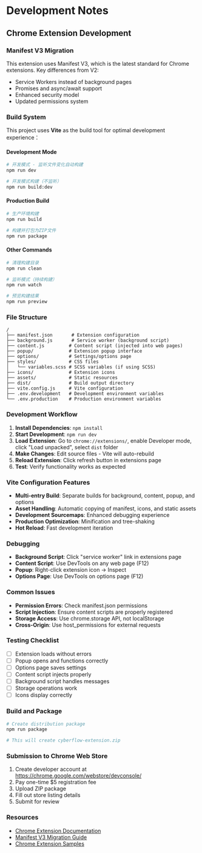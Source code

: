 # Development Notes

## Chrome Extension Development

### Manifest V3 Migration

This extension uses Manifest V3, which is the latest standard for Chrome extensions. Key differences from V2:

-   Service Workers instead of background pages
-   Promises and async/await support
-   Enhanced security model
-   Updated permissions system

### Build System

This project uses **Vite** as the build tool for optimal development experience：

#### Development Mode

```bash
# 开发模式 - 监听文件变化自动构建
npm run dev

# 开发模式构建（不监听）
npm run build:dev
```

#### Production Build

```bash
# 生产环境构建
npm run build

# 构建并打包为ZIP文件
npm run package
```

#### Other Commands

```bash
# 清理构建目录
npm run clean

# 监听模式（持续构建）
npm run watch

# 预览构建结果
npm run preview
```

### File Structure

```
/
├── manifest.json       # Extension configuration
├── background.js       # Service worker (background script)
├── content.js         # Content script (injected into web pages)
├── popup/             # Extension popup interface
├── options/           # Settings/options page
├── styles/            # CSS files
│   └── variables.scss # SCSS variables (if using SCSS)
├── icons/             # Extension icons
├── assets/            # Static resources
├── dist/              # Build output directory
├── vite.config.js     # Vite configuration
├── .env.development   # Development environment variables
└── .env.production    # Production environment variables
```

### Development Workflow

1. **Install Dependencies**: `npm install`
2. **Start Development**: `npm run dev`
3. **Load Extension**: Go to `chrome://extensions/`, enable Developer mode, click "Load unpacked", select `dist` folder
4. **Make Changes**: Edit source files - Vite will auto-rebuild
5. **Reload Extension**: Click refresh button in extensions page
6. **Test**: Verify functionality works as expected

### Vite Configuration Features

-   **Multi-entry Build**: Separate builds for background, content, popup, and options
-   **Asset Handling**: Automatic copying of manifest, icons, and static assets
-   **Development Sourcemaps**: Enhanced debugging experience
-   **Production Optimization**: Minification and tree-shaking
-   **Hot Reload**: Fast development iteration

### Debugging

-   **Background Script**: Click "service worker" link in extensions page
-   **Content Script**: Use DevTools on any web page (F12)
-   **Popup**: Right-click extension icon → Inspect
-   **Options Page**: Use DevTools on options page (F12)

### Common Issues

-   **Permission Errors**: Check manifest.json permissions
-   **Script Injection**: Ensure content scripts are properly registered
-   **Storage Access**: Use chrome.storage API, not localStorage
-   **Cross-Origin**: Use host_permissions for external requests

### Testing Checklist

-   [ ] Extension loads without errors
-   [ ] Popup opens and functions correctly
-   [ ] Options page saves settings
-   [ ] Content script injects properly
-   [ ] Background script handles messages
-   [ ] Storage operations work
-   [ ] Icons display correctly

### Build and Package

```bash
# Create distribution package
npm run package

# This will create cyberflow-extension.zip
```

### Submission to Chrome Web Store

1. Create developer account at https://chrome.google.com/webstore/devconsole/
2. Pay one-time $5 registration fee
3. Upload ZIP package
4. Fill out store listing details
5. Submit for review

### Resources

-   [Chrome Extension Documentation](https://developer.chrome.com/docs/extensions/)
-   [Manifest V3 Migration Guide](https://developer.chrome.com/docs/extensions/mv3/intro/)
-   [Chrome Extension Samples](https://github.com/GoogleChrome/chrome-extensions-samples)
